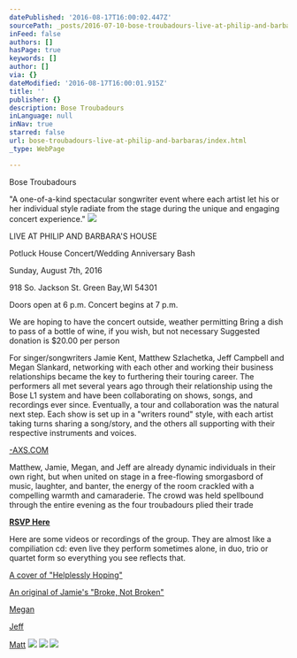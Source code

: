 ```yaml
---
datePublished: '2016-08-17T16:00:02.447Z'
sourcePath: _posts/2016-07-10-bose-troubadours-live-at-philip-and-barbaras.md
inFeed: false
authors: []
hasPage: true
keywords: []
author: []
via: {}
dateModified: '2016-08-17T16:00:01.915Z'
title: ''
publisher: {}
description: Bose Troubadours
inLanguage: null
inNav: true
starred: false
url: bose-troubadours-live-at-philip-and-barbaras/index.html
_type: WebPage

---
```

Bose Troubadours

"A one-of-a-kind spectacular songwriter event where each artist let his or her individual style radiate from the stage during the unique and engaging concert experience."
![](https://the-grid-user-content.s3-us-west-2.amazonaws.com/6fd3b316-c586-463e-bcf4-79c5a47ab0dd.jpg)

LIVE AT PHILIP AND BARBARA'S HOUSE

Potluck House Concert/Wedding Anniversary Bash

Sunday, August 7th, 2016

918 So. Jackson St. Green Bay,WI 54301

Doors open at 6 p.m. Concert begins at 7 p.m.

We are hoping to have the concert outside, weather permitting Bring a dish to pass of a bottle of wine, if you wish, but not necessary Suggested donation is $20.00 per person

For singer/songwriters Jamie Kent, Matthew Szlachetka, Jeff Campbell and Megan Slankard, networking with each other and working their business relationships became the key to furthering their touring career. The performers all met several years ago through their relationship using the Bose L1 system and have been collaborating on shows, songs, and recordings ever since. Eventually, a tour and collaboration was the natural next step. Each show is set up in a "writers round" style, with each artist taking turns sharing a song/story, and the others all supporting with their respective instruments and voices.

[-AXS.COM][0]

Matthew, Jamie, Megan, and Jeff are already dynamic individuals in their own right, but when united on stage in a free-flowing smorgasbord of music, laughter, and banter, the energy of the room crackled with a compelling warmth and camaraderie. The crowd was held spellbound through the entire evening as the four troubadours plied their trade

**[RSVP Here][1]**

Here are some videos or recordings of the group. They are almost like a compiliation cd: even live they perform sometimes alone, in duo, trio or quartet form so everything you see reflects that.

[A cover of "Helplessly Hoping"][2]

[An original of Jamie's "Broke, Not Broken"][3]

[Megan][4]

[Jeff][5]

[Matt][6]
![](https://the-grid-user-content.s3-us-west-2.amazonaws.com/86ce27ab-dbff-457b-8727-b66446047c7b.png)
![](https://the-grid-user-content.s3-us-west-2.amazonaws.com/f76199c5-c8c1-47f0-9364-70746a731ad3.jpg)
![](https://the-grid-user-content.s3-us-west-2.amazonaws.com/86e72928-6f6c-4131-9b19-8de15299dbf2.jpg)

[0]: http://-axs.com/
[1]: http://goo.gl/forms/xsGf63mD58WVW6PJ2
[2]: https://youtu.be/ORF5rdxPM7c
[3]: https://youtu.be/tflY6kAf74Q
[4]: https://soundcloud.com/tom-moore-71/sets/megan-slankard
[5]: https://soundcloud.com/jeffcampbellmusic/01-the-movies
[6]: https://soundcloud.com/telefunken-elektroakustik/sets/matt-szlachetka-live-from-the-lab-telefunken